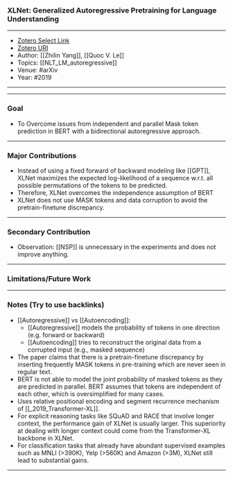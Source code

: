 ### XLNet: Generalized Autoregressive Pretraining for Language Understanding	

---
- [Zotero Select Link](zotero://select/groups/2480461/items/L9ZYJEYY)
- [Zotero URI](https://www.zotero.org/groups/2480461/items/L9ZYJEYY)
- Author: [[Zhilin Yang]], [[Quoc V. Le]]
- Topics: [[NLT_LM_autoregressive]]
- Venue: #arXiv 
- Year: #2019
---

---
### Goal
- To Overcome issues from independent and parallel Mask token prediction in BERT with a bidirectional autoregressive approach.
---

### Major Contributions
- Instead of using a fixed forward of backward modeling like [[GPT]], XLNet maximizes the expected log-likelihood of a sequence w.r.t. all possible permutations of the tokens to be predicted.
- Therefore, XLNet overcomes the independence assumption of BERT
- XLNet does not use MASK tokens and data corruption to avoid the pretrain-finetune discrepancy.
---

### Secondary Contribution
- Observation: [[NSP]] is unnecessary in the experiments and does not improve anything.
---

### Limitations/Future Work
---

### Notes (Try to use backlinks)
- [[Autoregressive]] vs [[Autoencoding]]:
	- [[Autoregressive]] models the probability of tokens in one direction (e.g. forward or backward)
	- [[Autoencoding]] tries to reconstruct the original data from a corrupted input (e.g., masked sequence)
- The paper claims that there is a pretrain-finetune discrepancy by inserting frequently MASK tokens in pre-training which are never seen in regular text.
- BERT is not able to model the joint probability of masked tokens as they are predicted in parallel. BERT assumes that tokens are independent of each other, which is oversimplified for many cases.
- Uses relative positional encoding and segment recurrence mechanism of [[_2019_Transformer-XL]].
- For explicit reasoning tasks like SQuAD and RACE that involve longer context, the performance gain of XLNet is usually larger. This superiority at dealing with longer context could come from the Transformer-XL backbone in XLNet.
- For classification tasks that already have abundant supervised examples such as MNLI (>390K), Yelp (>560K) and Amazon (>3M), XLNet still lead to substantial gains.
---
